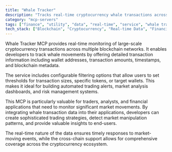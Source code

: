 ```yaml
---
title: "Whale Tracker"
description: "Tracks real-time cryptocurrency whale transactions across blockchains with detailed analytics and configurable filtering for market analysis."
category: "mcp-servers"
tags: ["finance", "utility", "data", "real-time", "service", "whale tracking", "market analysis", "trading alerts"]
tech_stack: ["Blockchain", "Cryptocurrency", "Real-time Data", "Financial Analytics", "Web3", "Cross-chain Support", "Automated Trading"]
---
```


Whale Tracker MCP provides real-time monitoring of large-scale cryptocurrency transactions across multiple blockchain networks. It enables developers to track whale movements by offering detailed transaction information including wallet addresses, transaction amounts, timestamps, and blockchain metadata.

The service includes configurable filtering options that allow users to set thresholds for transaction sizes, specific tokens, or target wallets. This makes it ideal for building automated trading alerts, market analysis dashboards, and risk management systems.

This MCP is particularly valuable for traders, analysts, and financial applications that need to monitor significant market movements. By integrating whale transaction data into their applications, developers can create sophisticated trading strategies, detect market manipulation patterns, and provide valuable insights to end-users.

The real-time nature of the data ensures timely responses to market-moving events, while the cross-chain support allows for comprehensive coverage across the cryptocurrency ecosystem.